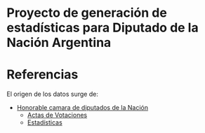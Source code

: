 # Proyecto de generación de estadísticas para Diputado de la Nación Argentina

# Referencias

El origen de los datos surge de:

* [Honorable camara de diputados de la Nación](http://www.diputados.gov.ar)
  * [Actas de Votaciones](http://www.diputados.gov.ar/secadmin/ds_electronicos/actas_votacion-portada.html)
  * [Estadísticas](http://www.diputados.gov.ar/secparl/dclp/estadisticas/index.html)

